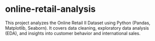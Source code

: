 # online-retail-analysis
This project analyzes the Online Retail II Dataset using Python (Pandas, Matplotlib, Seaborn). It covers data cleaning, exploratory data analysis (EDA), and insights into customer behavior and international sales.
